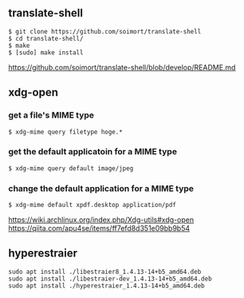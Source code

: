 ## translate-shell
```
$ git clone https://github.com/soimort/translate-shell
$ cd translate-shell/
$ make
$ [sudo] make install
```
https://github.com/soimort/translate-shell/blob/develop/README.md

## xdg-open
### get a file's MIME type
```
$ xdg-mime query filetype hoge.*
```
### get the default applicatoin for a MIME type
```
$ xdg-mime query default image/jpeg
```
### change the default application for a MIME type
```
$ xdg-mime default xpdf.desktop application/pdf
```
https://wiki.archlinux.org/index.php/Xdg-utils#xdg-open
https://qiita.com/apu4se/items/ff7efd8d351e09bb9b54

## hyperestraier
```shell
sudo apt install ./libestraier8_1.4.13-14+b5_amd64.deb
sudo apt install ./libestraier-dev_1.4.13-14+b5_amd64.deb
sudo apt install ./hyperestraier_1.4.13-14+b5_amd64.deb
```
